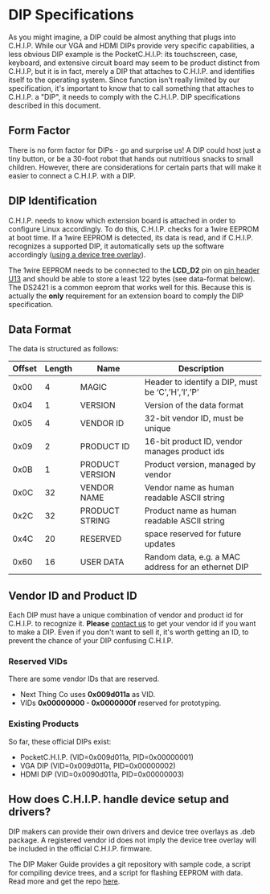 # DIP Specifications

As you might imagine, a DIP could be almost anything that plugs into C.H.I.P. While our VGA and HDMI DIPs provide very specific capabilities, a less obvious DIP example is the PocketC.H.I.P: its touchscreen, case, keyboard, and extensive circuit board may seem to be product distinct from C.H.I.P, but it is in fact, merely a DIP that attaches to C.H.I.P. and identifies itself to the operating system. Since function isn't really limited by our specification, it's important to know that to call something that attaches to C.H.I.P. a "DIP", it needs to comply with the C.H.I.P. DIP specifications described in this document.

## Form Factor

There is no form factor for DIPs - go and surprise us! A DIP could host just a tiny button, or be a 30-foot robot that hands out nutritious snacks to small children. However, there are considerations for certain parts that will make it easier to connect a C.H.I.P. with a DIP.

## DIP Identification

C.H.I.P. needs to know which extension board is attached in order to configure Linux accordingly. To do this, C.H.I.P. checks for a 1wire EEPROM at boot time.
If a 1wire EEPROM is detected, its data is read, and if C.H.I.P. recognizes a supported DIP, it automatically sets up the software accordingly ([using a device tree overlay](#dip-maker-s-Guide)).

The 1wire EEPROM needs to be connected to the **LCD_D2** pin on [pin header U13](chip.html#pin-headers) and should be able to store a least 122 bytes (see data-format below). The DS2421 is a common eeprom that works well for this.
Because this is actually the **only** requirement for an extension board to comply the DIP specification.

## Data Format

The data is structured as follows:

|Offset | Length | Name | Description|
|---|---|---|---|
|0x00 | 4 | MAGIC | Header to identify a DIP, must be ‘C’,’H’,’I’,’P’|
|0x04 | 1 | VERSION | Version of the data format|
|0x05 | 4 | VENDOR ID | 32-bit vendor ID, must be unique|
|0x09 | 2 | PRODUCT ID | 16-bit product ID, vendor manages product ids|
|0x0B | 1 | PRODUCT VERSION | Product version, managed by vendor|
|0x0C | 32 | VENDOR NAME | Vendor name as human readable ASCII string|
|0x2C | 32 | PRODUCT STRING | Product name as human readable ASCII string|
|0x4C | 20 | RESERVED | space reserved for future updates|
|0x60 | 16 | USER DATA | Random data, e.g. a MAC address for an ethernet DIP|

## Vendor ID and Product ID

Each DIP must have a unique combination of vendor and product id for C.H.I.P. to recognize it. **Please** [contact us](mailto:ahoyahoy@nextthing.co) to get your vendor id if you want to make a DIP. Even if you don't want to sell it, it's worth getting an ID, to prevent the chance of your DIP confusing C.H.I.P.

### Reserved VIDs

There are some vendor IDs that are reserved.
  * Next Thing Co uses **0x009d011a** as VID.
  * VIDs **0x00000000 - 0x0000000f** reserved for prototyping.

### Existing Products

So far, these official DIPs exist:
  * PocketC.H.I.P. (VID=0x009d011a, PID=0x00000001)
  * VGA DIP (VID=0x009d011a, PID=0x00000002)
  * HDMI DIP (VID=0x0090d011a, PID=0x00000003)

## How does C.H.I.P. handle device setup and drivers?

DIP makers can provide their own drivers and device tree overlays as .deb package.
A registered vendor id does not imply the device tree overlay will be included in the official C.H.I.P. firmware. 

The DIP Maker Guide provides a git repository with sample code, a script for compiling device trees, and a script for flashing EEPROM with data. Read more and get the repo [here](#dip-maker-s-Guide).